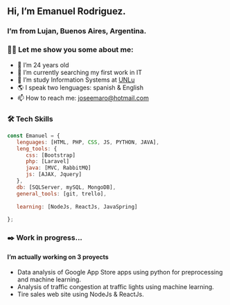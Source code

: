 ## Hi, I’m Emanuel Rodriguez.
### I’m from Lujan, Buenos Aires, Argentina.

### 👨‍🦱 Let me show you some about me:
- 🏃  I’m 24 years old
- 🔭 I’m currently searching my first work in IT
- 🌱 I’m study Information Systems at <a href="http://www.unlu.edu.ar/"> UNLu </a>
- 🌎 I speak two lenguages: spanish & English
- 📫 How to reach me: joseemaro@hotmail.com

### 🛠️ Tech Skills 
```javascript
const Emanuel = {
   lenguages: [HTML, PHP, CSS, JS, PYTHON, JAVA],
   leng_tools: {
      css: [Bootstrap]
      php: [Laravel]
      java: [MVC, RabbitMQ]
      js: [AJAX, Jquery]
   },
   db: [SQLServer, mySQL, MongoDB],
   general_tools: [git, trello],
   
   learning: [NodeJs, ReactJs, JavaSpring]
   
};
```
### ✒️ Work in progress...

#### I’m actually working on 3 proyects
- Data analysis of Google App Store apps using python for preprocessing and machine learning.
- Analysis of traffic congestion at traffic lights using machine learning.
- Tire sales web site using NodeJs & ReactJs.
